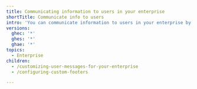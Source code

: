 ```yaml
---
title: Communicating information to users in your enterprise
shortTitle: Communicate info to users
intro: 'You can communicate information to users in your enterprise by customizing user messages and footers.'
versions:
  ghec: '*'
  ghes: '*'
  ghae: '*'
topics:
  - Enterprise
children:
  - /customizing-user-messages-for-your-enterprise
  - /configuring-custom-footers

---
```

